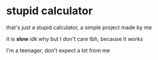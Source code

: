# stupid calculator
that's just a stupid calculator, a simple project made by me

it is **slow**
idk why but I don't care tbh, because it *works*


I'm a teenager, don't expect a lot from me
